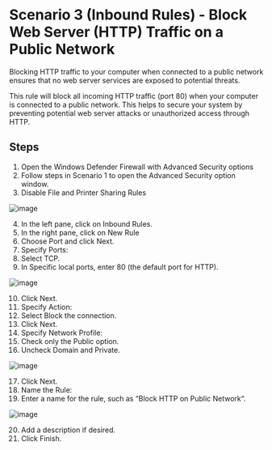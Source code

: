 # Scenario 3 (Inbound Rules) - Block Web Server (HTTP) Traffic on a Public Network

Blocking HTTP traffic to your computer when connected to a public network ensures that no web server services are exposed to potential threats.

This rule will block all incoming HTTP traffic (port 80) when your computer is connected to a public network. This helps to secure your system by preventing potential web server attacks or unauthorized access through HTTP.

## Steps

1. Open the Windows Defender Firewall with Advanced Security options
2. Follow steps in Scenario 1 to open the Advanced Security option window.
3. Disable File and Printer Sharing Rules

![image](https://github.com/user-attachments/assets/614ffdc3-041c-406f-9620-b442f3bb5596)


4. In the left pane, click on Inbound Rules.
5. In the right pane, click on New Rule
6. Choose Port and click Next.
7. Specify Ports:
8. Select TCP.
9. In Specific local ports, enter 80 (the default port for HTTP).

![image](https://github.com/user-attachments/assets/1cdf8cd8-7015-4982-9a3e-bfeddfc9781b)

10. Click Next.
11. Specify Action:
12. Select Block the connection.
13. Click Next.
14. Specify Network Profile:
15. Check only the Public option.
16. Uncheck Domain and Private.

![image](https://github.com/user-attachments/assets/3e11bd99-c57d-48ad-bded-ec96f9135973)

17. Click Next.
18. Name the Rule:
19. Enter a name for the rule, such as “Block HTTP on Public Network“.

![image](https://github.com/user-attachments/assets/3b85e5b1-7c94-4263-b0cb-842ad58e01ce)


20. Add a description if desired.
21. Click Finish.
